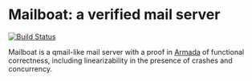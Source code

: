 # Mailboat: a verified mail server

[![Build Status](https://travis-ci.com/tchajed/mailboat.svg?branch=master)](https://travis-ci.com/tchajed/mailboat)

Mailboat is a qmail-like mail server with a proof in [Armada](https://github.com/mit-pdos/armada) of functional correctness, including linearizability in the presence of crashes and concurrency.
